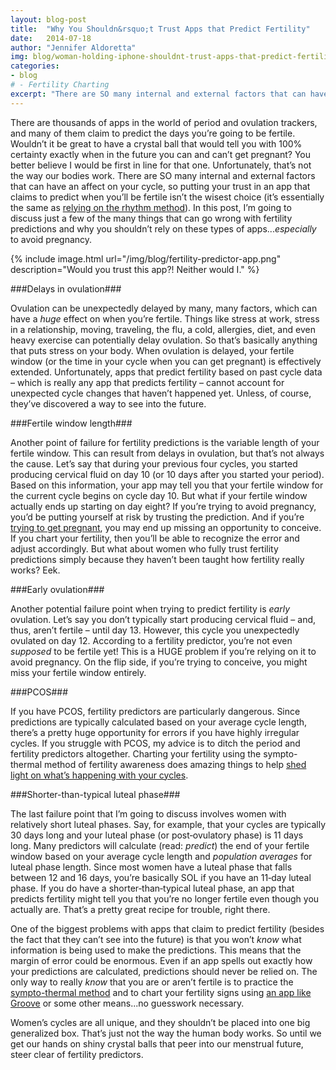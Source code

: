 ```yaml
---
layout: blog-post
title:  "Why You Shouldn&rsquo;t Trust Apps that Predict Fertility"
date:   2014-07-18
author: "Jennifer Aldoretta"
img: blog/woman-holding-iphone-shouldnt-trust-apps-that-predict-fertility.jpg
categories: 
- blog
# - Fertility Charting
excerpt: "There are SO many internal and external factors that can have an affect on your cycle, so putting your trust in an app that claims to predict when you&rsquo;ll be fertile isn&rsquo;t the wisest choice..."
---
```


There are thousands of apps in the world of period and ovulation trackers, and many of them claim to predict the days you&rsquo;re going to be fertile. Wouldn&rsquo;t it be great to have a crystal ball that would tell you with 100% certainty exactly when in the future you can and can&rsquo;t get pregnant? You better believe I would be first in line for that one. Unfortunately, that&rsquo;s not the way our bodies work. There are SO many internal and external factors that can have an affect on your cycle, so putting your trust in an app that claims to predict when you&rsquo;ll be fertile isn&rsquo;t the wisest choice (it&rsquo;s essentially the same as <a class="text-link" href="/blog/2014/06/23/standard-days-method-rhythm-method-sympto-thermal-method-whats-the-difference/#.U8k-pI1dVW0">relying on the rhythm method</a>). In this post, I&rsquo;m going to discuss just a few of the many things that can go wrong with fertility predictions and why you shouldn&rsquo;t rely on these types of apps...*especially* to avoid pregnancy.

{% include image.html url="/img/blog/fertility-predictor-app.png" description="Would you trust this app?! Neither would I." %}

###Delays in ovulation###

Ovulation can be unexpectedly delayed by many, many factors, which can have a *huge* effect on when you&rsquo;re fertile. Things like stress at work, stress in a relationship, moving, traveling, the flu, a cold, allergies, diet, and even heavy exercise can potentially delay ovulation. So that&rsquo;s basically anything that puts stress on your body. When ovulation is delayed, your fertile window (or the time in your cycle when you can get pregnant) is effectively extended. Unfortunately, apps that predict fertility based on past cycle data &ndash; which is really any app that predicts fertility &ndash; cannot account for unexpected cycle changes that haven&rsquo;t happened yet. Unless, of course, they&rsquo;ve discovered a way to see into the future.

###Fertile window length###

Another point of failure for fertility predictions is the variable length of your fertile window. This can result from delays in ovulation, but that&rsquo;s not always the cause. Let&rsquo;s say that during your previous four cycles, you started producing cervical fluid on day 10 (or 10 days after you started your period). Based on this information, your app may tell you that your fertile window for the current cycle begins on cycle day 10. But what if your fertile window actually ends up starting on day eight? If you&rsquo;re trying to avoid pregnancy, you&rsquo;d be putting yourself at risk by trusting the prediction. And if you&rsquo;re <a class="text-link" href="/blog/2014/07/04/how-to-get-pregnant-while-charting-your-fertility/#.U8k_JI1dVW0">trying to get pregnant</a>, you may end up missing an opportunity to conceive. If you chart your fertility, then you&rsquo;ll be able to recognize the error and adjust accordingly. But what about women who fully trust fertility predictions simply because they haven&rsquo;t been taught how fertility really works? Eek. 

###Early ovulation###

Another potential failure point when trying to predict fertility is *early* ovulation. Let&rsquo;s say you don&rsquo;t typically start producing cervical fluid &ndash; and, thus, aren&rsquo;t fertile &ndash; until day 13. However, this cycle you unexpectedly ovulated on day 12. According to a fertility predictor, you&rsquo;re not even *supposed* to be fertile yet! This is a HUGE problem if you&rsquo;re relying on it to avoid pregnancy. On the flip side, if you&rsquo;re trying to conceive, you might miss your fertile window entirely.

###PCOS###

If you have PCOS, fertility predictors are particularly dangerous. Since predictions are typically calculated based on your average cycle length, there&rsquo;s a pretty huge opportunity for errors if you have highly irregular cycles. If you struggle with PCOS, my advice is to ditch the period and fertility predictors altogether. Charting your fertility using the sympto-thermal method of fertility awareness does amazing things to help <a class="text-link" href="/blog/2014/07/11/charting-fertility-with-polycystic-ovarian-syndrome-PCOS/#.U8fuYo1dVW0">shed light on what&rsquo;s happening with your cycles</a>. 

###Shorter-than-typical luteal phase###

The last failure point that I&rsquo;m going to discuss involves women with relatively short luteal phases. Say, for example, that your cycles are typically 30 days long and your luteal phase (or post&dash;ovulatory phase) is 11 days long. Many predictors will calculate (read: *predict*) the end of your fertile window based on your average cycle length and *population averages* for luteal phase length. Since most women have a luteal phase that falls between 12 and 16 days, you&rsquo;re basically SOL if you have an 11&dash;day luteal phase. If you do have a shorter&dash;than&dash;typical luteal phase, an app that predicts fertility might tell you that you&rsquo;re no longer fertile even though you actually are. That&rsquo;s a pretty great recipe for trouble, right there. 

One of the biggest problems with apps that claim to predict fertility (besides the fact that they can&rsquo;t see into the future) is that you won&rsquo;t *know* what information is being used to make the predictions. This means that the margin of error could be enormous. Even if an app spells out exactly how your predictions are calculated, predictions should never be relied on. The only way to really *know* that you are or aren&rsquo;t fertile is to practice the <a class="text-link" href="/the-cycle/">sympto-thermal method</a> and to chart your fertility signs using <a class="text-link" target="_blank" href="https://itunes.apple.com/app/id831795151">an app like Groove</a> or some other means...no guesswork necessary. 

Women&rsquo;s cycles are all unique, and they shouldn&rsquo;t be placed into one big generalized box. That&rsquo;s just not the way the human body works. So until we get our hands on shiny crystal balls that peer into our menstrual future, steer clear of fertility predictors.
